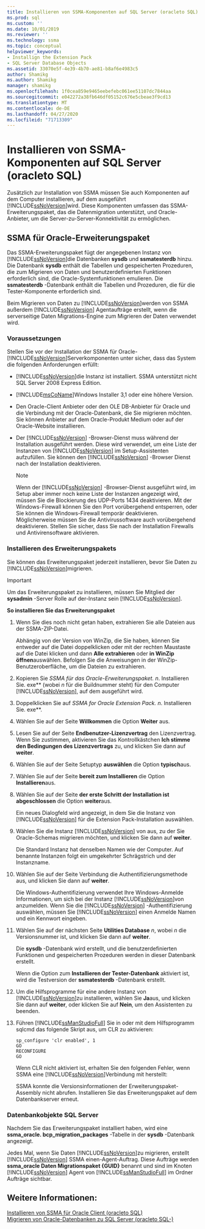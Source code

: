 ```yaml
---
title: Installieren von SSMA-Komponenten auf SQL Server (oracleto SQL) | Microsoft-Dokumentation
ms.prod: sql
ms.custom: ''
ms.date: 10/01/2019
ms.reviewer: ''
ms.technology: ssma
ms.topic: conceptual
helpviewer_keywords:
- Installign the Extension Pack
- SQL Server Database Objects
ms.assetid: 33070e5f-4e39-4b70-ae81-b8af6e4983c5
author: Shamikg
ms.author: Shamikg
manager: shamikg
ms.openlocfilehash: 1f0cea859e9465eebefebc061ee51107dc7844aa
ms.sourcegitcommit: e042272a38fb646df05152c676e5cbeae3f9cd13
ms.translationtype: MT
ms.contentlocale: de-DE
ms.lasthandoff: 04/27/2020
ms.locfileid: "71713309"
---
```

# <a name="installing-ssma-components-on-sql-server-oracletosql"></a>Installieren von SSMA-Komponenten auf SQL Server (oracleto SQL)

Zusätzlich zur Installation von SSMA müssen Sie auch Komponenten auf dem Computer installieren, auf dem ausgeführt [!INCLUDE[ssNoVersion](../../includes/ssnoversion-md.md)]wird. Diese Komponenten umfassen das SSMA-Erweiterungspaket, das die Datenmigration unterstützt, und Oracle-Anbieter, um die Server-zu-Server-Konnektivität zu ermöglichen.  
  
## <a name="ssma-for-oracle-extension-pack"></a>SSMA für Oracle-Erweiterungspaket

Das SSMA-Erweiterungspaket fügt der angegebenen Instanz von [!INCLUDE[ssNoVersion](../../includes/ssnoversion-md.md)]die Datenbanken **sysdb** und **ssmatesterdb** hinzu. Die Datenbank **sysdb** enthält die Tabellen und gespeicherten Prozeduren, die zum Migrieren von Daten und benutzerdefinierten Funktionen erforderlich sind, die Oracle-Systemfunktionen emulieren. Die **ssmatesterdb** -Datenbank enthält die Tabellen und Prozeduren, die für die Tester-Komponente erforderlich sind.  
  
Beim Migrieren von Daten zu [!INCLUDE[ssNoVersion](../../includes/ssnoversion-md.md)]werden von SSMA außerdem [!INCLUDE[ssNoVersion](../../includes/ssnoversion-md.md)] Agentaufträge erstellt, wenn die serverseitige Daten Migrations-Engine zum Migrieren der Daten verwendet wird.  
  
### <a name="prerequisites"></a>Voraussetzungen

Stellen Sie vor der Installation der SSMA für Oracle- [!INCLUDE[ssNoVersion](../../includes/ssnoversion-md.md)]Serverkomponenten unter sicher, dass das System die folgenden Anforderungen erfüllt:  
  
- [!INCLUDE[ssNoVersion](../../includes/ssnoversion-md.md)]die Instanz ist installiert. SSMA unterstützt nicht SQL Server 2008 Express Edition.
  
- [!INCLUDE[msCoName](../../includes/msconame_md.md)]Windows Installer 3,1 oder eine höhere Version.  
  
- Den Oracle-Client Anbieter oder den OLE DB-Anbieter für Oracle und die Verbindung mit der Oracle-Datenbank, die Sie migrieren möchten. Sie können Anbieter auf dem Oracle-Produkt Medium oder auf der Oracle-Website installieren.  
  
- Der [!INCLUDE[ssNoVersion](../../includes/ssnoversion-md.md)] -Browser-Dienst muss während der Installation ausgeführt werden. Diese wird verwendet, um eine Liste der Instanzen von [!INCLUDE[ssNoVersion](../../includes/ssnoversion-md.md)] im Setup-Assistenten aufzufüllen. Sie können den [!INCLUDE[ssNoVersion](../../includes/ssnoversion-md.md)] -Browser Dienst nach der Installation deaktivieren.  
  
    > [!NOTE]  
    > Wenn der [!INCLUDE[ssNoVersion](../../includes/ssnoversion-md.md)] -Browser-Dienst ausgeführt wird, im Setup aber immer noch keine Liste der Instanzen angezeigt wird, müssen Sie die Blockierung des UDP-Ports 1434 deaktivieren. Mit der Windows-Firewall können Sie den Port vorübergehend entsperren, oder Sie können die Windows-Firewall temporär deaktivieren. Möglicherweise müssen Sie die Antivirussoftware auch vorübergehend deaktivieren. Stellen Sie sicher, dass Sie nach der Installation Firewalls und Antivirensoftware aktivieren.  
  
### <a name="installing-the-extension-pack"></a>Installieren des Erweiterungspakets

Sie können das Erweiterungspaket jederzeit installieren, bevor Sie Daten zu [!INCLUDE[ssNoVersion](../../includes/ssnoversion-md.md)]migrieren.  
  
> [!IMPORTANT]  
> Um das Erweiterungspaket zu installieren, müssen Sie Mitglied der **sysadmin** -Server Rolle auf der-Instanz sein [!INCLUDE[ssNoVersion](../../includes/ssnoversion-md.md)].  
  
**So installieren Sie das Erweiterungspaket**
  
1. Wenn Sie dies noch nicht getan haben, extrahieren Sie alle Dateien aus der SSMA-ZIP-Datei.  
  
    Abhängig von der Version von WinZip, die Sie haben, können Sie entweder auf die Datei doppelklicken oder mit der rechten Maustaste auf die Datei klicken und dann **Alle extrahieren** oder **in WinZip öffnen**auswählen. Befolgen Sie die Anweisungen in der WinZip-Benutzeroberfläche, um die Dateien zu extrahieren.  
  
2. Kopieren Sie **SSMA für das Oracle-Erweiterungspaket.* n*. Installieren Sie. exe** (wobei *n* für die Buildnummer steht) für den Computer [!INCLUDE[ssNoVersion](../../includes/ssnoversion-md.md)], auf dem ausgeführt wird.  
  
3. Doppelklicken Sie auf **SSMA for Oracle Extension Pack.* n*. Installieren Sie. exe**.  
  
4. Wählen Sie auf der Seite **Willkommen** die Option **Weiter** aus.  
  
5. Lesen Sie auf der Seite **Endbenutzer-Lizenzvertrag** den Lizenzvertrag. Wenn Sie zustimmen, aktivieren Sie das Kontrollkästchen **Ich stimme den Bedingungen des Lizenzvertrags** zu, und klicken Sie dann auf **weiter**.  
  
6. Wählen Sie auf der Seite Setuptyp **auswählen** die Option **typisch**aus.  
  
7. Wählen Sie auf der Seite **bereit zum Installieren** die Option **Installieren**aus.  
  
8. Wählen Sie auf der Seite **der erste Schritt der Installation ist abgeschlossen** die Option **weiter**aus.  
  
    Ein neues Dialogfeld wird angezeigt, in dem Sie die Instanz von [!INCLUDE[ssNoVersion](../../includes/ssnoversion-md.md)] für die Extension Pack-Installation auswählen.  
  
9. Wählen Sie die Instanz [!INCLUDE[ssNoVersion](../../includes/ssnoversion-md.md)] von aus, zu der Sie Oracle-Schemas migrieren möchten, und klicken Sie dann auf **weiter**.  
  
    Die Standard Instanz hat denselben Namen wie der Computer. Auf benannte Instanzen folgt ein umgekehrter Schrägstrich und der Instanzname.  
  
10. Wählen Sie auf der Seite Verbindung die Authentifizierungsmethode aus, und klicken Sie dann auf **weiter**.  
  
    Die Windows-Authentifizierung verwendet Ihre Windows-Anmelde Informationen, um sich bei der Instanz [!INCLUDE[ssNoVersion](../../includes/ssnoversion-md.md)]von anzumelden. Wenn Sie die [!INCLUDE[ssNoVersion](../../includes/ssnoversion-md.md)] -Authentifizierung auswählen, müssen Sie [!INCLUDE[ssNoVersion](../../includes/ssnoversion-md.md)] einen Anmelde Namen und ein Kennwort eingeben.  
  
11. Wählen Sie auf der nächsten Seite **Utilities Database** *n*, wobei *n* die Versionsnummer ist, und klicken Sie dann auf **weiter**.  
  
    Die **sysdb** -Datenbank wird erstellt, und die benutzerdefinierten Funktionen und gespeicherten Prozeduren werden in dieser Datenbank erstellt.  
  
    Wenn die Option zum **Installieren der Tester-Datenbank** aktiviert ist, wird die Testversion der **ssmatesterdb** -Datenbank erstellt.  
  
12. Um die Hilfsprogramme für eine andere Instanz von [!INCLUDE[ssNoVersion](../../includes/ssnoversion-md.md)]zu installieren, wählen Sie **Ja**aus, und klicken Sie dann auf **weiter**, oder klicken Sie auf **Nein**, um den Assistenten zu beenden.  
  
13. Führen [!INCLUDE[ssManStudioFull](../../includes/ssmanstudiofull-md.md)] Sie in oder mit dem Hilfsprogramm sqlcmd das folgende Skript aus, um CLR zu aktivieren:  
  
    ```
    sp_configure 'clr enabled', 1  
    GO  
    RECONFIGURE  
    GO  
    ```

    Wenn CLR nicht aktiviert ist, erhalten Sie den folgenden Fehler, wenn SSMA eine [!INCLUDE[ssNoVersion](../../includes/ssnoversion-md.md)]Verbindung mit herstellt:  
  
    SSMA konnte die Versionsinformationen der Erweiterungspaket-Assembly nicht abrufen. Installieren Sie das Erweiterungspaket auf dem Datenbankserver erneut.  
  
### <a name="sql-server-database-objects"></a>Datenbankobjekte SQL Server  

Nachdem Sie das Erweiterungspaket installiert haben, wird eine **ssma_oracle. bcp_migration_packages** -Tabelle in der **sysdb** -Datenbank angezeigt.

Jedes Mal, wenn Sie Daten [!INCLUDE[ssNoVersion](../../includes/ssnoversion-md.md)]zu migrieren, erstellt [!INCLUDE[ssNoVersion](../../includes/ssnoversion-md.md)] SSMA einen-Agent-Auftrag. Diese Aufträge werden **ssma_oracle Daten Migrationspaket {GUID}** benannt und sind im Knoten [!INCLUDE[ssNoVersion](../../includes/ssnoversion-md.md)] Agent von [!INCLUDE[ssManStudioFull](../../includes/ssmanstudiofull-md.md)] im Ordner Aufträge sichtbar.  
  
## <a name="see-also"></a>Weitere Informationen:

[Installieren von SSMA für Oracle Client &#40;oracleto SQL&#41;](../../ssma/oracle/installing-ssma-for-oracle-client-oracletosql.md)  
[Migrieren von Oracle-Datenbanken zu SQL Server &#40;oracleto SQL-&#41;](../../ssma/oracle/migrating-oracle-databases-to-sql-server-oracletosql.md)  
